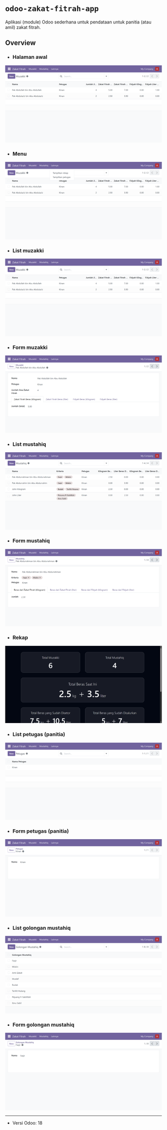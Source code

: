 # `odoo-zakat-fitrah-app`
Aplikasi (module) Odoo sederhana untuk pendataan untuk panitia (atau amil) zakat fitrah.

## Overview

- ### Halaman awal
![Halaman awal](static/demo/overview.png)

- ### Menu
![Menu](static/demo/menus.png)

- ### List muzakki
![List muzakki](static/demo/muzakki.png)

- ### Form muzakki
![Form muzakki](static/demo/muzakki_form.png)

- ### List mustahiq
![List mustahiq](static/demo/mustahiq.png)

- ### Form mustahiq
![Form mustahiq](static/demo/mustahiq_form.png)

- ### Rekap
![Rekap](static/demo/rekap.png)

- ### List petugas (panitia)
![List petugas/panitia](static/demo/petugas.png)

- ### Form petugas (panitia)
![Form petugas/panitia](static/demo/petugas_form.png)

- ### List golongan mustahiq
![List golongan mustahiq](static/demo/golongan_mustahiq.png)

- ### Form golongan mustahiq
![Form golongan mustahiq](static/demo/golongan_mustahiq_form.png)

---

- Versi Odoo: 18